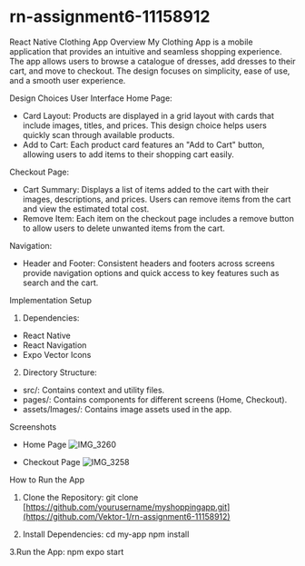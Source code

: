 # rn-assignment6-11158912
React Native Clothing App
Overview
My Clothing App is a mobile application that provides an intuitive and seamless shopping experience. The app allows users to browse a catalogue of dresses, add dresses to their cart, and move to checkout. The design focuses on simplicity, ease of use, and a smooth user experience.

Design Choices
User Interface
Home Page:
- Card Layout: Products are displayed in a grid layout with cards that include images, titles, and prices. This design choice helps users quickly scan through available products.
- Add to Cart: Each product card features an "Add to Cart" button, allowing users to add items to their shopping cart easily.

Checkout Page:
- Cart Summary: Displays a list of items added to the cart with their images, descriptions, and prices. Users can remove items from the cart and view the estimated total cost.
- Remove Item: Each item on the checkout page includes a remove button to allow users to delete unwanted items from the cart.

Navigation:
- Header and Footer: Consistent headers and footers across screens provide navigation options and quick access to key features such as search and the cart.

Implementation
Setup
1. Dependencies:
  - React Native
  - React Navigation
  - Expo Vector Icons

2. Directory Structure:
  - src/: Contains context and utility files.
  - pages/: Contains components for different screens (Home, Checkout).
  - assets/Images/: Contains image assets used in the app.
 
Screenshots
- Home Page
![IMG_3260](https://github.com/Vektor-1/rn-assignment6-11158912/assets/170606617/38f09f0a-865e-4508-baa7-b1855f4e2db7)

- Checkout Page
![IMG_3258](https://github.com/Vektor-1/rn-assignment6-11158912/assets/170606617/fe61827e-32a2-40a4-82a8-4d6b22879c28)

How to Run the App
1. Clone the Repository:
git clone [https://github.com/yourusername/myshoppingapp.git](https://github.com/Vektor-1/rn-assignment6-11158912)

2. Install Dependencies:
cd my-app
npm install

3.Run the App:
npm expo start

